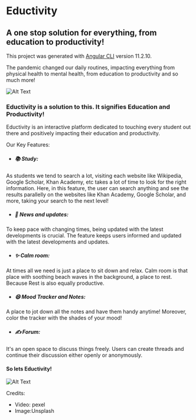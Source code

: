 # Eductivity

## A one stop solution for everything, from education to productivity!

This project was generated with [Angular CLI](https://github.com/angular/angular-cli) version 11.2.10.

The pandemic changed our daily routines, impacting everything from physical health to mental health, from education to productivity and so much more!

![Alt Text](https://media.giphy.com/media/iIRwR0Kc0OjG12oEer/giphy.gif)


### Eductivity is a solution to this. It signifies Education and Productivity! 
Eductivity is an interactive platform dedicated to touching every student out there and positively impacting their education and productivity.

Our Key Features:

- ##### :books: Study:
As students we tend to search a lot, visiting each website like Wikipedia, Google Scholar, Khan Academy, etc takes a lot of time to look for the right information. Here, in this feature, the user can search anything and see the results parallelly on the websites like Khan Academy, Google Scholar, and more, taking your search to the next level!

- ##### :newspaper: News and updates:
To keep pace with changing times, being updated with the latest developments is crucial. The feature keeps users informed and updated with the latest developments and updates. 

- ##### :sparkles: Calm room:
At times all we need is just a place to sit down and relax. Calm room is that place with soothing beach waves in the background, a place to rest. Because Rest is also equally productive.

- ##### :smile: Mood Tracker and Notes:
A place to jot down all the notes and have them handy anytime! Moreover, color the tracker with the shades of your mood!

- ##### :writing_hand: Forum:
It's an open space to discuss things freely. Users can create threads and continue their discussion either openly or anonymously.

#### So lets Eductivity!
![Alt Text](https://media.giphy.com/media/TdfyKrN7HGTIY/giphy.gif)




Credits: 
- Video: pexel
- Image:Unsplash
